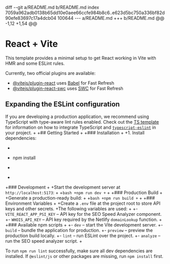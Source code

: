 diff --git a/README.md b/README.md
index 7059a962adb0138b65dd10e0aee66ccfe984b8c6..e623d5bc750a336bf82d90efe83697c17a4dcb04 100644
--- a/README.md
+++ b/README.md
@@ -1,12 +1,54 @@
 # React + Vite
 
 This template provides a minimal setup to get React working in Vite with HMR and some ESLint rules.
 
 Currently, two official plugins are available:
 
 - [@vitejs/plugin-react](https://github.com/vitejs/vite-plugin-react/blob/main/packages/plugin-react) uses [Babel](https://babeljs.io/) for Fast Refresh
 - [@vitejs/plugin-react-swc](https://github.com/vitejs/vite-plugin-react/blob/main/packages/plugin-react-swc) uses [SWC](https://swc.rs/) for Fast Refresh
 
 ## Expanding the ESLint configuration
 
 If you are developing a production application, we recommend using TypeScript with type-aware lint rules enabled. Check out the [TS template](https://github.com/vitejs/vite/tree/main/packages/create-vite/template-react-ts) for information on how to integrate TypeScript and [`typescript-eslint`](https://typescript-eslint.io) in your project.
+
+## Getting Started
+
+### Installation
+
+1. Install dependencies:
+   ```bash
+   npm install
+   ```
+
+### Development
+
+Start the development server at `http://localhost:5173`:
+
+```bash
+npm run dev
+```
+
+### Production Build
+
+Generate a production-ready build:
+
+```bash
+npm run build
+```
+
+### Environment Variables
+
+Create a `.env` file at the project root to store API keys and other secrets.
+The following variables are used:
+
+- `VITE_REACT_APP_PSI_KEY` – API key for the SEO Speed Analyzer component.
+- `WHOIS_API_KEY` – API key required by the Netlify `domainLookup` function.
+
+### Available npm scripts
+
+- `dev` – start the Vite development server.
+- `build` – bundle the application for production.
+- `preview` – preview the production build locally.
+- `lint` – run ESLint over the project.
+- `analyze` – run the SEO speed analyzer script.
+

To run `npm run lint` successfully, make sure all dev dependencies are installed.
If `@eslint/js` or other packages are missing, run `npm install` first.
